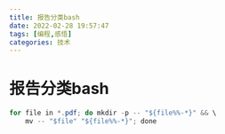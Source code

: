 ```yaml
---
title: 报告分类bash
date: 2022-02-28 19:57:47
tags: [编程,感悟]
categories: 技术
---
```

# 报告分类bash

```java
for file in *.pdf; do mkdir -p -- "${file%%-*}" && \
    mv -- "$file" "${file%%-*}"; done
